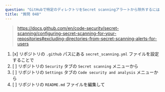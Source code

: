 ```yaml
---
question: "GitHubで特定のディレクトリをSecret scanningアラートから除外するにはどうすればよいですか？"
title: "質問 048"
---
```


> https://docs.github.com/en/code-security/secret-scanning/configuring-secret-scanning-for-your-repositories#excluding-directories-from-secret-scanning-alerts-for-users
1. [x] リポジトリの `.github` パスにある `secret_scanning.yml` ファイルを設定することで
1. [ ] リポジトリの `Security` タブの `Secret scanning` メニューから
1. [ ] リポジトリの `Settings` タブの `Code security and analysis` メニューから
1. [ ] リポジトリの `README.md` ファイルを編集して